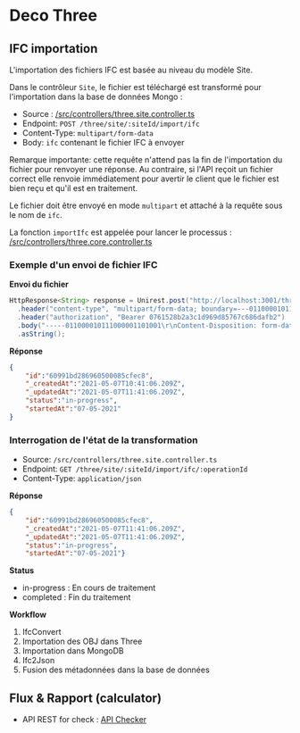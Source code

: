 # Deco Three


## IFC importation

L'importation des fichiers IFC est basée au niveau du modèle Site.

Dans le contrôleur `Site`, le fichier est téléchargé est transformé pour l'importation dans la base de données Mongo :

* Source : [/src/controllers/three.site.controller.ts](https://docs.bimaps.io/api/deco-three/modules.html#threesitecontroller)
* Endpoint: `POST /three/site/:siteId/import/ifc`
* Content-Type: `multipart/form-data`
* Body: `ifc` contenant le fichier IFC à envoyer


Remarque importante: cette requête n'attend pas la fin de l'importation du fichier pour renvoyer une réponse. Au contraire, si l'API reçoit un fichier correct elle renvoie immédiatement pour avertir le client que le fichier est bien reçu et qu'il est en traitement.

Le fichier doit être envoyé en mode `multipart` et attaché à la requête sous le nom de `ifc`. 

La fonction `importIfc` est appelée pour lancer le processus : 
 [/src/controllers/three.core.controller.ts](https://docs.bimaps.io/api/deco-three/classes/threecorecontrollermiddleware.html#importifc)


### Exemple d'un envoi de fichier IFC

**Envoi du fichier**

```java
HttpResponse<String> response = Unirest.post("http://localhost:3001/three/site/5dea56767e6ac104dac9fde0/import/ifc?apiKey=e4be3bd3fb61")
  .header("content-type", "multipart/form-data; boundary=---011000010111000001101001")
  .header("authorization", "Bearer 0761528b2a3c1d969d85767c686dafb2")
  .body("-----011000010111000001101001\r\nContent-Disposition: form-data; name=\"ifc\"\r\n\r\n\r\n-----011000010111000001101001--\r\n")
  .asString();
```

**Réponse**

```json
{
    "id":"60991bd286960500085cfec8",
    "_createdAt":"2021-05-07T10:41:06.209Z",
    "_updatedAt":"2021-05-07T11:41:06.209Z",
    "status":"in-progress",
    "startedAt":"07-05-2021"
}
```


### Interrogation de l'état de la transformation

* Source: `/src/controllers/three.site.controller.ts`
* Endpoint: `GET /three/site/:siteId/import/ifc/:operationId`
* Content-Type: `application/json`


**Réponse**

```json
{
    "id":"60991bd286960500085cfec8",
    "_createdAt":"2021-05-07T11:41:06.209Z",
    "_updatedAt":"2021-05-07T11:41:06.209Z",
    "status":"in-progress",
    "startedAt":"07-05-2021"}
```

**Status**

* in-progress : En cours de traitement
* completed : Fin du traitement


**Workflow**
1. IfcConvert
2. Importation des OBJ dans Three
3. Importation dans MongoDB
4. Ifc2Json
5. Fusion des métadonnées dans la base de données



## Flux & Rapport (calculator)

- API REST for check : [API Checker](https://docs.bimaps.io/api/restapi#vue-d'ensemble-des-checkers)
